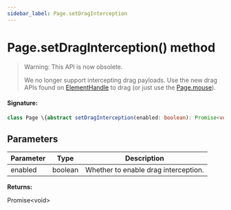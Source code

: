 ```yaml
---
sidebar_label: Page.setDragInterception
---
```


# Page.setDragInterception() method

> Warning: This API is now obsolete.
>
> We no longer support intercepting drag payloads. Use the new drag APIs found on [ElementHandle](./puppeteer.elementhandle.md) to drag (or just use the [Page.mouse](./puppeteer.page.mouse.md)).

#### Signature:

```typescript
class Page \{abstract setDragInterception(enabled: boolean): Promise<void>;\}
```

## Parameters

| Parameter | Type    | Description                          |
| --------- | ------- | ------------------------------------ |
| enabled   | boolean | Whether to enable drag interception. |

**Returns:**

Promise&lt;void&gt;
